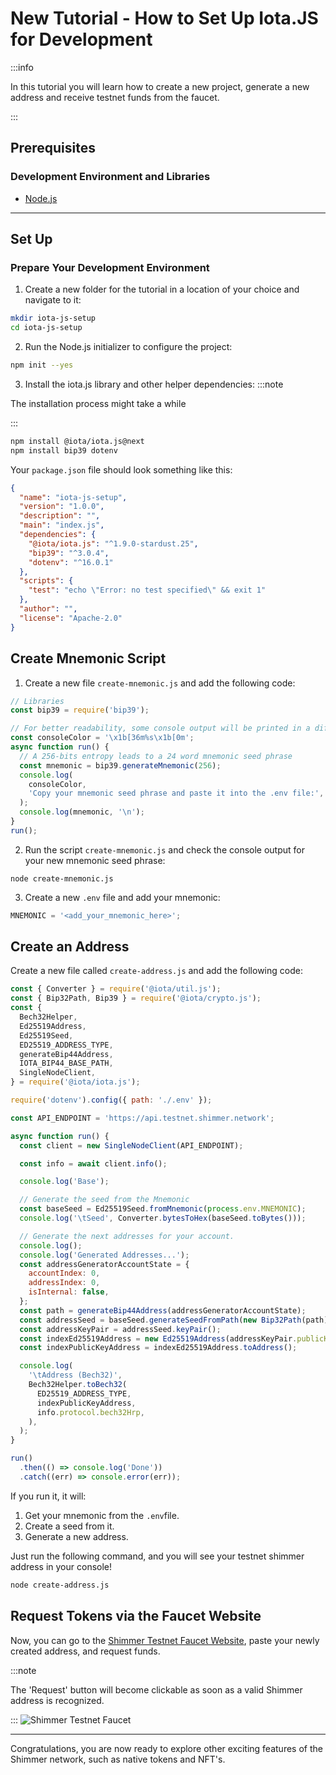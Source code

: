 # New Tutorial - How to Set Up Iota.JS for Development

:::info

In this tutorial you will learn how to create a new project, generate a new address and receive testnet funds from the faucet.

:::

## Prerequisites

### Development Environment and Libraries

- [Node.js](https://nodejs.org/en/)

---

## Set Up

### Prepare Your Development Environment

1. Create a new folder for the tutorial in a location of your choice and navigate to it:

```bash
mkdir iota-js-setup
cd iota-js-setup
```

2. Run the Node.js initializer to configure the project:

```bash
npm init --yes
```

3. Install the iota.js library and other helper dependencies:
   :::note

The installation process might take a while

:::

```bash
npm install @iota/iota.js@next
npm install bip39 dotenv
```

Your `package.json` file should look something like this:

```json
{
  "name": "iota-js-setup",
  "version": "1.0.0",
  "description": "",
  "main": "index.js",
  "dependencies": {
    "@iota/iota.js": "^1.9.0-stardust.25",
    "bip39": "^3.0.4",
    "dotenv": "^16.0.1"
  },
  "scripts": {
    "test": "echo \"Error: no test specified\" && exit 1"
  },
  "author": "",
  "license": "Apache-2.0"
}
```

## Create Mnemonic Script

1. Create a new file `create-mnemonic.js` and add the following code:

```javascript
// Libraries
const bip39 = require('bip39');

// For better readability, some console output will be printed in a different color
const consoleColor = '\x1b[36m%s\x1b[0m';
async function run() {
  // A 256-bits entropy leads to a 24 word mnemonic seed phrase
  const mnemonic = bip39.generateMnemonic(256);
  console.log(
    consoleColor,
    'Copy your mnemonic seed phrase and paste it into the .env file:',
  );
  console.log(mnemonic, '\n');
}
run();
```

2. Run the script `create-mnemonic.js` and check the console output for your new mnemonic seed phrase:

```console
node create-mnemonic.js
```

3. Create a new `.env` file and add your mnemonic:

```javascript
MNEMONIC = '<add_your_mnemonic_here>';
```

## Create an Address

Create a new file called `create-address.js` and add the following code:

```javascript
const { Converter } = require('@iota/util.js');
const { Bip32Path, Bip39 } = require('@iota/crypto.js');
const {
  Bech32Helper,
  Ed25519Address,
  Ed25519Seed,
  ED25519_ADDRESS_TYPE,
  generateBip44Address,
  IOTA_BIP44_BASE_PATH,
  SingleNodeClient,
} = require('@iota/iota.js');

require('dotenv').config({ path: './.env' });

const API_ENDPOINT = 'https://api.testnet.shimmer.network';

async function run() {
  const client = new SingleNodeClient(API_ENDPOINT);

  const info = await client.info();

  console.log('Base');

  // Generate the seed from the Mnemonic
  const baseSeed = Ed25519Seed.fromMnemonic(process.env.MNEMONIC);
  console.log('\tSeed', Converter.bytesToHex(baseSeed.toBytes()));

  // Generate the next addresses for your account.
  console.log();
  console.log('Generated Addresses...');
  const addressGeneratorAccountState = {
    accountIndex: 0,
    addressIndex: 0,
    isInternal: false,
  };
  const path = generateBip44Address(addressGeneratorAccountState);
  const addressSeed = baseSeed.generateSeedFromPath(new Bip32Path(path));
  const addressKeyPair = addressSeed.keyPair();
  const indexEd25519Address = new Ed25519Address(addressKeyPair.publicKey);
  const indexPublicKeyAddress = indexEd25519Address.toAddress();

  console.log(
    '\tAddress (Bech32)',
    Bech32Helper.toBech32(
      ED25519_ADDRESS_TYPE,
      indexPublicKeyAddress,
      info.protocol.bech32Hrp,
    ),
  );
}

run()
  .then(() => console.log('Done'))
  .catch((err) => console.error(err));
```

If you run it, it will:

1. Get your mnemonic from the `.env`file.
2. Create a seed from it.
3. Generate a new address.

Just run the following command, and you will see your testnet shimmer address in your console!

```bash
node create-address.js
```

## Request Tokens via the Faucet Website

Now, you can go to the [Shimmer Testnet Faucet Website](https://faucet.testnet.shimmer.network/), paste your newly created address, and request funds.

:::note

The 'Request' button will become clickable as soon as a valid Shimmer address is recognized.

:::
![Shimmer Testnet Faucet](/shimmer-testnet-faucet.png)

---

Congratulations, you are now ready to explore other exciting features of the Shimmer network, such as native tokens and NFT's.
